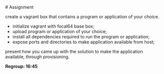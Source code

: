 # Assignment

create a vagrant box that contains a program or application of your choice.

- initialize vagrant with focal64 base box;
- upload program or application of your choice;
- install all dependencies required to run the program or application;
- expose ports and directories to make application available from host;

present how you came up with the solution to make the application available, through provisioning.

**Regroup: 16:45**
